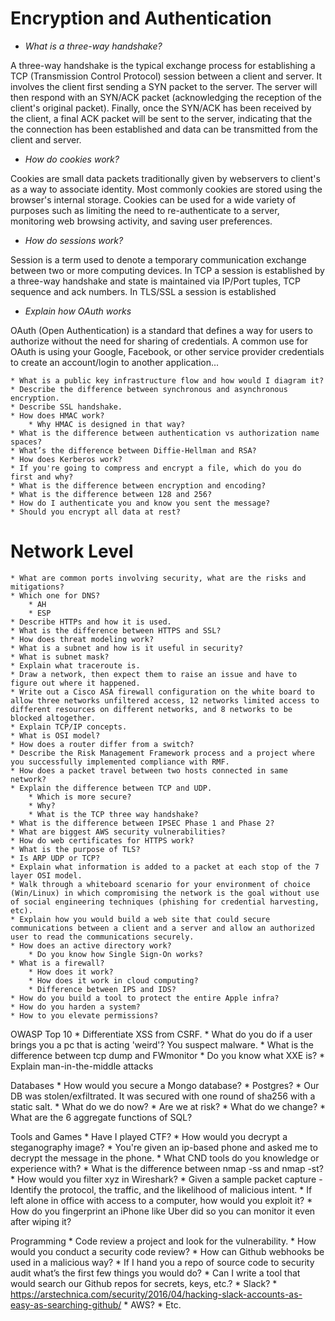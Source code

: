 # Encryption and Authentication

* *What is a three-way handshake?*
    
A three-way handshake is the typical exchange process for establishing a TCP (Transmission Control Protocol) session between a client and server.
    It involves the client first sending a SYN packet to the server. The server will then respond with an SYN/ACK packet (acknowledging the reception of the client's original packet). Finally, once the SYN/ACK has been received by the client, a final ACK packet will be sent to the
server, indicating that the the connection has been established and data can be transmitted from the client and server. 

* *How do cookies work?*

Cookies are small data packets traditionally given by webservers to client's as a way to associate identity. Most commonly cookies are stored using the browser's internal storage. Cookies can be used for a wide variety of purposes such as limiting the need to re-authenticate to a server, monitoring web browsing activity, and saving user preferences. 

* *How do sessions work?*

Session is a term used to denote a temporary communication exchange between two or more computing devices. In TCP a session is established by a three-way handshake and state is maintained via IP/Port tuples, TCP sequence and ack numbers. In TLS/SSL a session is established

* *Explain how OAuth works*

OAuth (Open Authentication) is a standard that defines a way for users to authorize without the need for sharing of credentials. A common use for OAuth is using your Google, Facebook, or other service provider credentials to create an account/login to another application...

    * What is a public key infrastructure flow and how would I diagram it?
    * Describe the difference between synchronous and asynchronous encryption.
    * Describe SSL handshake.
    * How does HMAC work?
        * Why HMAC is designed in that way?
    * What is the difference between authentication vs authorization name spaces?
    * What’s the difference between Diffie-Hellman and RSA?
    * How does Kerberos work?
    * If you're going to compress and encrypt a file, which do you do first and why?
    * What is the difference between encryption and encoding?
    * What is the difference between 128 and 256?
    * How do I authenticate you and know you sent the message?
    * Should you encrypt all data at rest?

# Network Level
    * What are common ports involving security, what are the risks and mitigations?
    * Which one for DNS?
        * AH
        * ESP
    * Describe HTTPs and how it is used.
    * What is the difference between HTTPS and SSL?
    * How does threat modeling work?
    * What is a subnet and how is it useful in security?
    * What is subnet mask?
    * Explain what traceroute is.
    * Draw a network, then expect them to raise an issue and have to figure out where it happened.
    * Write out a Cisco ASA firewall configuration on the white board to allow three networks unfiltered access, 12 networks limited access to different resources on different networks, and 8 networks to be blocked altogether.
    * Explain TCP/IP concepts.
    * What is OSI model?
    * How does a router differ from a switch?
    * Describe the Risk Management Framework process and a project where you successfully implemented compliance with RMF.
    * How does a packet travel between two hosts connected in same network?
    * Explain the difference between TCP and UDP. 
        * Which is more secure? 
        * Why?
        * What is the TCP three way handshake?
    * What is the difference between IPSEC Phase 1 and Phase 2?
    * What are biggest AWS security vulnerabilities?
    * How do web certificates for HTTPS work?
    * What is the purpose of TLS?
    * Is ARP UDP or TCP?
    * Explain what information is added to a packet at each stop of the 7 layer OSI model.
    * Walk through a whiteboard scenario for your environment of choice (Win/Linux) in which compromising the network is the goal without use of social engineering techniques (phishing for credential harvesting, etc).
    * Explain how you would build a web site that could secure communications between a client and a server and allow an authorized user to read the communications securely.
    * How does an active directory work?
        * Do you know how Single Sign-On works?
    * What is a firewall?
        * How does it work?
        * How does it work in cloud computing?
        * Difference between IPS and IDS?
    * How do you build a tool to protect the entire Apple infra?
    * How do you harden a system?
    * How to you elevate permissions?

OWASP Top 10
    * Differentiate XSS from CSRF.
    * What do you do if a user brings you a pc that is acting 'weird'? You suspect malware.
    * What is the difference between tcp dump and FWmonitor
    * Do you know what XXE is?
    * Explain man-in-the-middle attacks

Databases
    * How would you secure a Mongo database?
    * Postgres?
    * Our DB was stolen/exfiltrated. It was secured with one round of sha256 with a static salt. 
        * What do we do now?
        * Are we at risk?
        * What do we change?
    * What are the 6 aggregate functions of SQL?

Tools and Games
    * Have I played CTF?
    * How would you decrypt a steganography image? 
    * You're given an ip-based phone and asked me to decrypt the message in the phone.
    * What CND tools do you knowledge or experience with?
    * What is the difference between nmap -ss and nmap -st?
    * How would you filter xyz in Wireshark?
    * Given a sample packet capture - Identify the protocol, the traffic, and the likelihood of malicious intent.
    * If left alone in office with access to a computer, how would you exploit it? 
    * How do you fingerprint an iPhone like Uber did so you can monitor it even after wiping it?

Programming
    * Code review a project and look for the vulnerability.
    * How would you conduct a security code review?
    * How can Github webhooks be used in a malicious way?
    * If I hand you a repo of source code to security audit what’s the first few things you would do?
    * Can I write a tool that would search our Github repos for secrets, keys, etc.?
        * Slack?
            * https://arstechnica.com/security/2016/04/hacking-slack-accounts-as-easy-as-searching-github/
        * AWS?
        * Etc.

